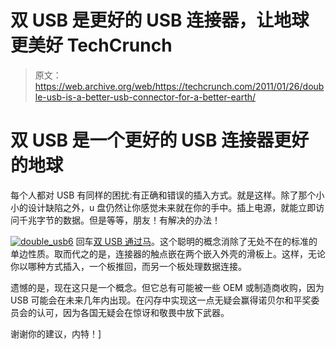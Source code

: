 # 双 USB 是更好的 USB 连接器，让地球更美好 TechCrunch

> 原文：<https://web.archive.org/web/https://techcrunch.com/2011/01/26/double-usb-is-a-better-usb-connector-for-a-better-earth/>

# 双 USB 是一个更好的 USB 连接器更好的地球

每个人都对 USB 有同样的困扰:有正确和错误的插入方式。就是这样。除了那个小小的设计缺陷之外，u 盘仍然让你感觉未来就在你的手中。插上电源，就能立即访问千兆字节的数据。但是等等，朋友！有解决的办法！

[![](img/2c18430c4fd44f9373dc549dbdbfcf01.png "double_usb6")](https://web.archive.org/web/20221209224954/https://beta.techcrunch.com/wp-content/uploads/2011/01/double_usb6.jpg) 
回车[双 USB 通过马](https://web.archive.org/web/20221209224954/http://www.yankodesign.com/2011/01/25/this-usb-plugs-in-both-ways/)。这个聪明的概念消除了无处不在的标准的单边性质。取而代之的是，连接器的触点嵌在两个嵌入外壳的滑板上。这样，无论你以哪种方式插入，一个板推回，而另一个板处理数据连接。

遗憾的是，现在这只是一个概念。但它总有可能被一些 OEM 或制造商收购，因为 USB 可能会在未来几年内出现。在闪存中实现这一点无疑会赢得诺贝尔和平奖委员会的认可，因为各国无疑会在惊讶和敬畏中放下武器。

谢谢你的建议，内特！]